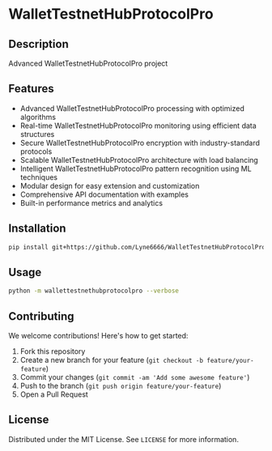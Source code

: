 # WalletTestnetHubProtocolPro

## Description

Advanced WalletTestnetHubProtocolPro project

## Features

- Advanced WalletTestnetHubProtocolPro processing with optimized algorithms
- Real-time WalletTestnetHubProtocolPro monitoring using efficient data structures
- Secure WalletTestnetHubProtocolPro encryption with industry-standard protocols
- Scalable WalletTestnetHubProtocolPro architecture with load balancing
- Intelligent WalletTestnetHubProtocolPro pattern recognition using ML techniques
- Modular design for easy extension and customization
- Comprehensive API documentation with examples
- Built-in performance metrics and analytics
## Installation

```bash
pip install git+https://github.com/Lyne6666/WalletTestnetHubProtocolPro.git
```

## Usage

```bash
python -m wallettestnethubprotocolpro --verbose
```

## Contributing

We welcome contributions! Here's how to get started:

1. Fork this repository
2. Create a new branch for your feature (`git checkout -b feature/your-feature`)
3. Commit your changes (`git commit -am 'Add some awesome feature'`)
4. Push to the branch (`git push origin feature/your-feature`)
5. Open a Pull Request

## License

Distributed under the MIT License. See `LICENSE` for more information.
